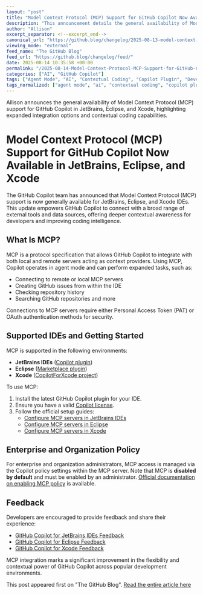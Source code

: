 ```yaml
---
layout: "post"
title: "Model Context Protocol (MCP) Support for GitHub Copilot Now Available in JetBrains, Eclipse, and Xcode"
description: "This announcement details the general availability of Model Context Protocol (MCP) support in GitHub Copilot for JetBrains, Eclipse, and Xcode. MCP enables Copilot to connect with external tools and data sources via compliant servers, providing enhanced contextual awareness and extended coding intelligence. The post covers integration requirements, authentication methods, enterprise policy management, and setup links for each supported IDE."
author: "Allison"
excerpt_separator: <!--excerpt_end-->
canonical_url: "https://github.blog/changelog/2025-08-13-model-context-protocol-mcp-support-for-jetbrains-eclipse-and-xcode-is-now-generally-available"
viewing_mode: "external"
feed_name: "The GitHub Blog"
feed_url: "https://github.blog/changelog/feed/"
date: 2025-08-14 10:35:58 +00:00
permalink: "/2025-08-14-Model-Context-Protocol-MCP-Support-for-GitHub-Copilot-Now-Available-in-JetBrains-Eclipse-and-Xcode.html"
categories: ["AI", "GitHub Copilot"]
tags: ["Agent Mode", "AI", "Contextual Coding", "Copilot Plugin", "Developer Tools", "Eclipse", "Enterprise Policy", "External Tool Integration", "GitHub Copilot", "IDE Integration", "JetBrains", "MCP", "Model Context Protocol", "News", "OAuth Authentication", "PAT Authentication", "Programming Productivity", "Remote MCP Server", "Xcode"]
tags_normalized: ["agent mode", "ai", "contextual coding", "copilot plugin", "developer tools", "eclipse", "enterprise policy", "external tool integration", "github copilot", "ide integration", "jetbrains", "mcp", "model context protocol", "news", "oauth authentication", "pat authentication", "programming productivity", "remote mcp server", "xcode"]
---
```


Allison announces the general availability of Model Context Protocol (MCP) support for GitHub Copilot in JetBrains, Eclipse, and Xcode, highlighting expanded integration options and contextual coding capabilities.<!--excerpt_end-->

# Model Context Protocol (MCP) Support for GitHub Copilot Now Available in JetBrains, Eclipse, and Xcode

The GitHub Copilot team has announced that Model Context Protocol (MCP) support is now generally available for JetBrains, Eclipse, and Xcode IDEs. This update empowers GitHub Copilot to connect with a broad range of external tools and data sources, offering deeper contextual awareness for developers and improving coding intelligence.

## What Is MCP?

MCP is a protocol specification that allows GitHub Copilot to integrate with both local and remote servers acting as context providers. Using MCP, Copilot operates in agent mode and can perform expanded tasks, such as:

- Connecting to remote or local MCP servers
- Creating GitHub issues from within the IDE
- Checking repository history
- Searching GitHub repositories and more

Connections to MCP servers require either Personal Access Token (PAT) or OAuth authentication methods for security.

## Supported IDEs and Getting Started

MCP is supported in the following environments:

- **JetBrains IDEs** ([Copilot plugin](https://plugins.jetbrains.com/plugin/17718-github-copilot))
- **Eclipse** ([Marketplace plugin](https://marketplace.eclipse.org/content/github-copilot))
- **Xcode** ([CopilotForXcode project](https://github.com/github/CopilotForXcode))

To use MCP:

1. Install the latest GitHub Copilot plugin for your IDE.
2. Ensure you have a valid [Copilot license](https://github.com/features/copilot).
3. Follow the official setup guides:
   - [Configure MCP servers in JetBrains IDEs](https://aka.ms/copilot-jb-mcp)
   - [Configure MCP servers in Eclipse](https://aka.ms/copilot-ecl-mcp)
   - [Configure MCP servers in Xcode](https://aka.ms/copilot-xd-mcp)

## Enterprise and Organization Policy

For enterprise and organization administrators, MCP access is managed via the Copilot policy settings within the MCP server. Note that MCP is **disabled by default** and must be enabled by an administrator. [Official documentation on enabling MCP policy](https://docs.github.com/copilot/how-tos/administer-copilot/manage-for-organization/manage-policies) is available.

## Feedback

Developers are encouraged to provide feedback and share their experience:

- [GitHub Copilot for JetBrains IDEs Feedback](https://github.com/microsoft/copilot-intellij-feedback/issues)
- [GitHub Copilot for Eclipse Feedback](https://github.com/orgs/community/discussions/151288)
- [GitHub Copilot for Xcode Feedback](https://github.com/github/CopilotForXcode/issues)

MCP integration marks a significant improvement in the flexibility and contextual power of GitHub Copilot across popular development environments.

This post appeared first on "The GitHub Blog". [Read the entire article here](https://github.blog/changelog/2025-08-13-model-context-protocol-mcp-support-for-jetbrains-eclipse-and-xcode-is-now-generally-available)
